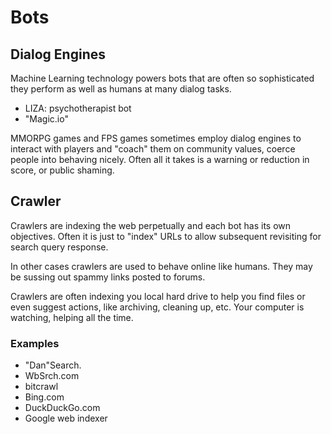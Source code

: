# Bots

## Dialog Engines

Machine Learning technology powers bots that are often so sophisticated they perform as well as humans at many dialog tasks.

  - LIZA: psychotherapist bot
  - "Magic.io"

MMORPG games and FPS games sometimes employ dialog engines to interact with players and "coach" them on community values, coerce people into behaving nicely. Often all it takes is a warning or reduction in score, or public shaming.

## Crawler

Crawlers are indexing the web perpetually and each bot has its own objectives. Often it is just to "index" URLs to allow subsequent revisiting for search query response.

In other cases crawlers are used to behave online like humans. They may be sussing out spammy links posted to forums.

Crawlers are often indexing you local hard drive to help you find files or even suggest actions, like archiving, cleaning up, etc. Your computer is watching, helping all the time.

### Examples

- "Dan"Search.
- WbSrch.com
- bitcrawl
- Bing.com
- DuckDuckGo.com
- Google web indexer


